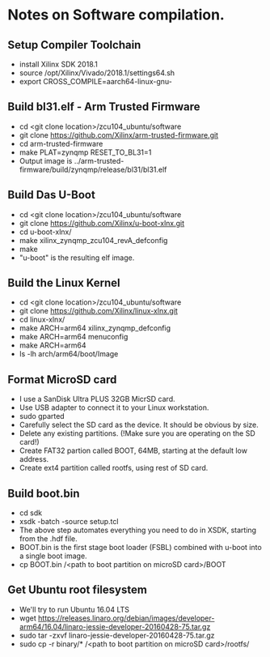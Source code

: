 # Notes on Software compilation.

## Setup Compiler Toolchain
- install Xilinx SDK 2018.1
- source /opt/Xilinx/Vivado/2018.1/settings64.sh
- export CROSS_COMPILE=aarch64-linux-gnu-
## Build bl31.elf - Arm Trusted Firmware
- cd \<git clone location\>/zcu104_ubuntu/software
- git clone https://github.com/Xilinx/arm-trusted-firmware.git
- cd arm-trusted-firmware
- make PLAT=zynqmp RESET_TO_BL31=1
- Output image is ../arm-trusted-firmware/build/zynqmp/release/bl31/bl31.elf
## Build Das U-Boot
- cd \<git clone location\>/zcu104_ubuntu/software
- git clone https://github.com/Xilinx/u-boot-xlnx.git
- cd u-boot-xlnx/
- make  xilinx_zynqmp_zcu104_revA_defconfig
- make
- "u-boot" is the resulting elf image.
## Build the Linux Kernel
- cd \<git clone location\>/zcu104_ubuntu/software
- git clone https://github.com/Xilinx/linux-xlnx.git
- cd linux-xlnx/
- make ARCH=arm64 xilinx_zynqmp_defconfig
- make ARCH=arm64 menuconfig
- make ARCH=arm64
- ls -lh arch/arm64/boot/Image
## Format MicroSD card
- I use a SanDisk Ultra PLUS 32GB MicrSD card.
- Use USB adapter to connect it to your Linux workstation.
- sudo gparted
- Carefully select the SD card as the device.  It should be obvious by size.
- Delete any existing partitions. (!Make sure you are operating on the SD card!)
- Create FAT32 partion called BOOT, 64MB, starting at the default low address.
- Create ext4 partition called rootfs, using rest of SD card.
## Build boot.bin
- cd sdk
- xsdk -batch -source setup.tcl
- The above step automates everything you need to do in XSDK, starting from the .hdf file.
- BOOT.bin is the first stage boot loader (FSBL) combined with u-boot into a single boot image.
- cp BOOT.bin /\<path to boot partition on microSD card\>/BOOT
## Get Ubuntu root filesystem
- We'll try to run Ubuntu 16.04 LTS
- wget https://releases.linaro.org/debian/images/developer-arm64/16.04/linaro-jessie-developer-20160428-75.tar.gz
- sudo tar -zxvf linaro-jessie-developer-20160428-75.tar.gz
- sudo cp -r binary/* /\<path to boot partition on microSD card\>/rootfs/
